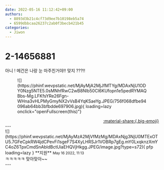 ```yaml
---
date: 2022-05-16 11:12:42+09:00
authors:
  - 8893d3b21c4cf73d9ee7b10198eb5a74
  - 6599dbbcaa26237c2ab0f3becb421b45
categories:
  - Jiwon
---
```


# 2-14656881

<div class="post-container" markdown="1">
<div class="content-container md-sidebar__scrollwrap" markdown="1">

아니 ! 메건은 나랑 눈 마주친거야!! 맞지 ???!!
<figure markdown="1">
![](https://phinf.wevpstatic.net/MjAyMjA2MjJfMTYg/MDAxNjU1ODY0Nzg5NTE5.0sMNhfRwC2wB8Nlb50Cl6KUfopn1e5pedRYMAQBbs-Mg.LFKfsYRe26Fgn-WHna3vHLPMyGmyNX2vVsB4YqKSaeYg.JPEG/756f068dfbe94096ab64bb3bfbdde697906.jpg){ loading=lazy onclick="openFullscreen(this)"}
</figure>


</div>
</div>

<div style="text-align: right;" markdown="1">
<a href="https://weverse.io/fromis9/fanpost/2-14656881" style="text-align: right;">:material-share:{.big-emoji}</a>
</div>
---

<div class="comments-container md-sidebar__scrollwrap" markdown="1">
<div class="comment" markdown="1">
<div class='id-container' markdown="1">
![](https://phinf.wevpstatic.net/MjAyMzA2MjVfMzMg/MDAxNjg3NjU0MTExOTU5.7GFeCpkRW4jdCPevFi1sgeF7S4XyLHRSJr1VOBRp7gEg.mY0LxqknzXmYC4oZ6TpxCmdSnAbldBctUiaEHQVjHkgg.JPEG/image.jpg?type=s72){ pfp loading=lazy }
**<span class="artist">지원</span>** <small>May 16 2022, 11:13</small><br>
</div>
<div class='comment-body' markdown="1">
ㅋㅋㅋㅋㅋ 맞아맞아~~
</div>
</div>
</div>
---
